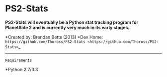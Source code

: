 PS2-Stats
=========


**PS2-Stats will eventually be a Python stat tracking program for PlanetSide 2 and is currently very much in its early stages.**

*Created by: Brendan Betts (2013)
*Dev Home: `https://github.com/Thoross/PS2-Stats <https://github.com/Thoross/PS2-Stats>`_

----

~~~~~~~~~~~~
Requirements
~~~~~~~~~~~~

*Python 2.7/3.3

